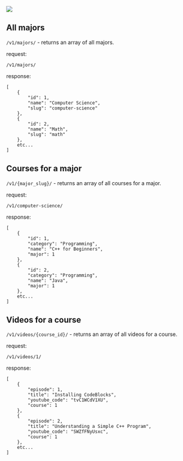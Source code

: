 ![](http://i.imgur.com/w9HxHbI.png)


## All majors

`/v1/majors/` - returns an array of all majors.

request:
```
/v1/majors/
```

response:
```
[
    {
        "id": 1,
        "name": "Computer Science",
        "slug": "computer-science"
    },
    {
        "id": 2,
        "name": "Math",
        "slug": "math"
    },
    etc...
]
```


## Courses for a major

`/v1/{major_slug}/` - returns an array of all courses for a major.

request:
```
/v1/computer-science/
```

response:
```
[
    {
        "id": 1,
        "category": "Programming",
        "name": "C++ for Beginners",
        "major": 1
    },
    {
        "id": 2,
        "category": "Programming",
        "name": "Java",
        "major": 1
    },
    etc...
]
```


## Videos for a course

`/v1/videos/{course_id}/` - returns an array of all videos for a course.

request:
```
/v1/videos/1/
```

response:
```
[
    {
        "episode": 1,
        "title": "Installing CodeBlocks",
        "youtube_code": "tvC1WCdV1XU",
        "course": 1
    },
    {
        "episode": 2,
        "title": "Understanding a Simple C++ Program",
        "youtube_code": "SWZfFNyUsxc",
        "course": 1
    },
    etc...
]
```
